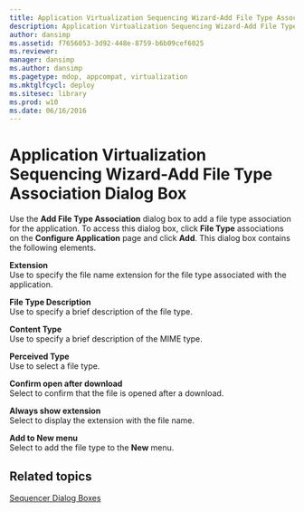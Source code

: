```yaml
---
title: Application Virtualization Sequencing Wizard-Add File Type Association Dialog Box
description: Application Virtualization Sequencing Wizard-Add File Type Association Dialog Box
author: dansimp
ms.assetid: f7656053-3d92-448e-8759-b6b09cef6025
ms.reviewer: 
manager: dansimp
ms.author: dansimp
ms.pagetype: mdop, appcompat, virtualization
ms.mktglfcycl: deploy
ms.sitesec: library
ms.prod: w10
ms.date: 06/16/2016
---
```



# Application Virtualization Sequencing Wizard-Add File Type Association Dialog Box


Use the **Add File Type Association** dialog box to add a file type association for the application. To access this dialog box, click **File Type** associations on the **Configure Application** page and click **Add**. This dialog box contains the following elements.

<a href="" id="extension"></a>**Extension**  
Use to specify the file name extension for the file type associated with the application.

<a href="" id="file-type-description"></a>**File Type Description**  
Use to specify a brief description of the file type.

<a href="" id="content-type"></a>**Content Type**  
Use to specify a brief description of the MIME type.

<a href="" id="perceived-type"></a>**Perceived Type**  
Use to select a file type.

<a href="" id="confirm-open-after-download"></a>**Confirm open after download**  
Select to confirm that the file is opened after a download.

<a href="" id="always-show-extension"></a>**Always show extension**  
Select to display the extension with the file name.

<a href="" id="add-to-new-menu"></a>**Add to New menu**  
Select to add the file type to the **New** menu.

## Related topics


[Sequencer Dialog Boxes](sequencer-dialog-boxes.md)

 

 





